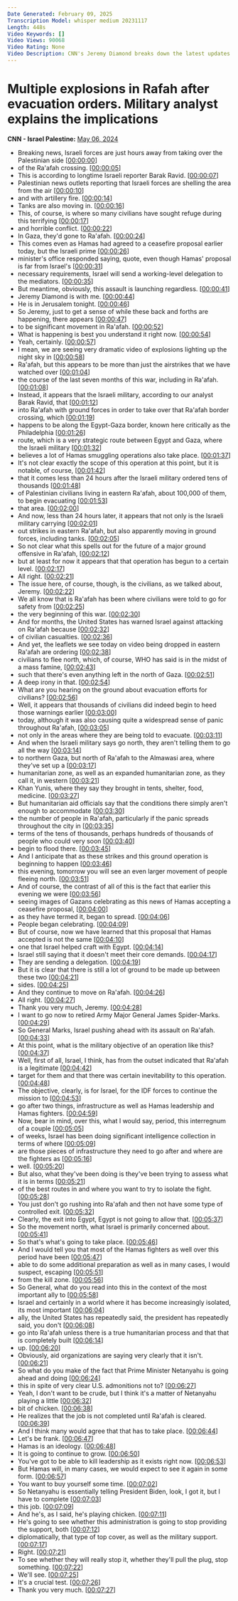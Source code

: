 ```yaml
---
Date Generated: February 09, 2025
Transcription Model: whisper medium 20231117
Length: 448s
Video Keywords: []
Video Views: 90068
Video Rating: None
Video Description: CNN's Jeremy Diamond breaks down the latest updates on Israel's "targeted strikes" in eastern Rafah. CNN's Erin Burnett discusses with Maj. Gen. James  "Spider" Marks (Ret.). #CNN #News
---
```


# Multiple explosions in Rafah after evacuation orders. Military analyst explains the implications
**CNN - Israel Palestine:** [May 06, 2024](https://www.youtube.com/watch?v=Jf7EZ8aNDHg)
*  Breaking news, Israeli forces are just hours away from taking over the Palestinian side [[00:00:00](https://www.youtube.com/watch?v=Jf7EZ8aNDHg&t=0.0s)]
*  of the Ra'afah crossing. [[00:00:05](https://www.youtube.com/watch?v=Jf7EZ8aNDHg&t=5.54s)]
*  This is according to longtime Israeli reporter Barak Ravid. [[00:00:07](https://www.youtube.com/watch?v=Jf7EZ8aNDHg&t=7.16s)]
*  Palestinian news outlets reporting that Israeli forces are shelling the area from the air [[00:00:10](https://www.youtube.com/watch?v=Jf7EZ8aNDHg&t=10.82s)]
*  and with artillery fire. [[00:00:14](https://www.youtube.com/watch?v=Jf7EZ8aNDHg&t=14.74s)]
*  Tanks are also moving in. [[00:00:16](https://www.youtube.com/watch?v=Jf7EZ8aNDHg&t=16.38s)]
*  This, of course, is where so many civilians have sought refuge during this terrifying [[00:00:17](https://www.youtube.com/watch?v=Jf7EZ8aNDHg&t=17.38s)]
*  and horrible conflict. [[00:00:22](https://www.youtube.com/watch?v=Jf7EZ8aNDHg&t=22.54s)]
*  In Gaza, they'd gone to Ra'afah. [[00:00:24](https://www.youtube.com/watch?v=Jf7EZ8aNDHg&t=24.18s)]
*  This comes even as Hamas had agreed to a ceasefire proposal earlier today, but the Israeli prime [[00:00:26](https://www.youtube.com/watch?v=Jf7EZ8aNDHg&t=26.18s)]
*  minister's office responded saying, quote, even though Hamas' proposal is far from Israel's [[00:00:31](https://www.youtube.com/watch?v=Jf7EZ8aNDHg&t=31.2s)]
*  necessary requirements, Israel will send a working-level delegation to the mediators. [[00:00:35](https://www.youtube.com/watch?v=Jf7EZ8aNDHg&t=35.84s)]
*  But meantime, obviously, this assault is launching regardless. [[00:00:41](https://www.youtube.com/watch?v=Jf7EZ8aNDHg&t=41.44s)]
*  Jeremy Diamond is with me. [[00:00:44](https://www.youtube.com/watch?v=Jf7EZ8aNDHg&t=44.96s)]
*  He is in Jerusalem tonight. [[00:00:46](https://www.youtube.com/watch?v=Jf7EZ8aNDHg&t=46.16s)]
*  So Jeremy, just to get a sense of while these back and forths are happening, there appears [[00:00:47](https://www.youtube.com/watch?v=Jf7EZ8aNDHg&t=47.92s)]
*  to be significant movement in Ra'afah. [[00:00:52](https://www.youtube.com/watch?v=Jf7EZ8aNDHg&t=52.66s)]
*  What is happening is best you understand it right now. [[00:00:54](https://www.youtube.com/watch?v=Jf7EZ8aNDHg&t=54.98s)]
*  Yeah, certainly. [[00:00:57](https://www.youtube.com/watch?v=Jf7EZ8aNDHg&t=57.419999999999995s)]
*  I mean, we are seeing very dramatic video of explosions lighting up the night sky in [[00:00:58](https://www.youtube.com/watch?v=Jf7EZ8aNDHg&t=58.419999999999995s)]
*  Ra'afah, but this appears to be more than just the airstrikes that we have watched over [[00:01:04](https://www.youtube.com/watch?v=Jf7EZ8aNDHg&t=64.56s)]
*  the course of the last seven months of this war, including in Ra'afah. [[00:01:08](https://www.youtube.com/watch?v=Jf7EZ8aNDHg&t=68.58s)]
*  Instead, it appears that the Israeli military, according to our analyst Barak Ravid, that [[00:01:12](https://www.youtube.com/watch?v=Jf7EZ8aNDHg&t=72.62s)]
*  into Ra'afah with ground forces in order to take over that Ra'afah border crossing, which [[00:01:19](https://www.youtube.com/watch?v=Jf7EZ8aNDHg&t=79.14s)]
*  happens to be along the Egypt-Gaza border, known here critically as the Philadelphia [[00:01:26](https://www.youtube.com/watch?v=Jf7EZ8aNDHg&t=86.14s)]
*  route, which is a very strategic route between Egypt and Gaza, where the Israeli military [[00:01:32](https://www.youtube.com/watch?v=Jf7EZ8aNDHg&t=92.7s)]
*  believes a lot of Hamas smuggling operations also take place. [[00:01:37](https://www.youtube.com/watch?v=Jf7EZ8aNDHg&t=97.58s)]
*  It's not clear exactly the scope of this operation at this point, but it is notable, of course, [[00:01:42](https://www.youtube.com/watch?v=Jf7EZ8aNDHg&t=102.54s)]
*  that it comes less than 24 hours after the Israeli military ordered tens of thousands [[00:01:48](https://www.youtube.com/watch?v=Jf7EZ8aNDHg&t=108.7s)]
*  of Palestinian civilians living in eastern Ra'afah, about 100,000 of them, to begin evacuating [[00:01:53](https://www.youtube.com/watch?v=Jf7EZ8aNDHg&t=113.82000000000001s)]
*  that area. [[00:02:00](https://www.youtube.com/watch?v=Jf7EZ8aNDHg&t=120.10000000000001s)]
*  And now, less than 24 hours later, it appears that not only is the Israeli military carrying [[00:02:01](https://www.youtube.com/watch?v=Jf7EZ8aNDHg&t=121.10000000000001s)]
*  out strikes in eastern Ra'afah, but also apparently moving in ground forces, including tanks. [[00:02:05](https://www.youtube.com/watch?v=Jf7EZ8aNDHg&t=125.38s)]
*  So not clear what this spells out for the future of a major ground offensive in Ra'afah, [[00:02:12](https://www.youtube.com/watch?v=Jf7EZ8aNDHg&t=132.4s)]
*  but at least for now it appears that that operation has begun to a certain level. [[00:02:17](https://www.youtube.com/watch?v=Jf7EZ8aNDHg&t=137.68s)]
*  All right. [[00:02:21](https://www.youtube.com/watch?v=Jf7EZ8aNDHg&t=141.48s)]
*  The issue here, of course, though, is the civilians, as we talked about, Jeremy. [[00:02:22](https://www.youtube.com/watch?v=Jf7EZ8aNDHg&t=142.48s)]
*  We all know that is Ra'afah has been where civilians were told to go for safety from [[00:02:25](https://www.youtube.com/watch?v=Jf7EZ8aNDHg&t=145.78s)]
*  the very beginning of this war. [[00:02:30](https://www.youtube.com/watch?v=Jf7EZ8aNDHg&t=150.07999999999998s)]
*  And for months, the United States has warned Israel against attacking on Ra'afah because [[00:02:32](https://www.youtube.com/watch?v=Jf7EZ8aNDHg&t=152.6s)]
*  of civilian casualties. [[00:02:36](https://www.youtube.com/watch?v=Jf7EZ8aNDHg&t=156.51999999999998s)]
*  And yet, the leaflets we see today on video being dropped in eastern Ra'afah are ordering [[00:02:38](https://www.youtube.com/watch?v=Jf7EZ8aNDHg&t=158.16s)]
*  civilians to flee north, which, of course, WHO has said is in the midst of a mass famine, [[00:02:43](https://www.youtube.com/watch?v=Jf7EZ8aNDHg&t=163.95999999999998s)]
*  such that there's even anything left in the north of Gaza. [[00:02:51](https://www.youtube.com/watch?v=Jf7EZ8aNDHg&t=171.56s)]
*  A deep irony in that. [[00:02:54](https://www.youtube.com/watch?v=Jf7EZ8aNDHg&t=174.44s)]
*  What are you hearing on the ground about evacuation efforts for civilians? [[00:02:56](https://www.youtube.com/watch?v=Jf7EZ8aNDHg&t=176.0s)]
*  Well, it appears that thousands of civilians did indeed begin to heed those warnings earlier [[00:03:00](https://www.youtube.com/watch?v=Jf7EZ8aNDHg&t=180.6s)]
*  today, although it was also causing quite a widespread sense of panic throughout Ra'afah, [[00:03:05](https://www.youtube.com/watch?v=Jf7EZ8aNDHg&t=185.95999999999998s)]
*  not only in the areas where they are being told to evacuate. [[00:03:11](https://www.youtube.com/watch?v=Jf7EZ8aNDHg&t=191.23999999999998s)]
*  And when the Israeli military says go north, they aren't telling them to go all the way [[00:03:14](https://www.youtube.com/watch?v=Jf7EZ8aNDHg&t=194.12s)]
*  to northern Gaza, but north of Ra'afah to the Almawasi area, where they've set up a [[00:03:17](https://www.youtube.com/watch?v=Jf7EZ8aNDHg&t=197.23999999999998s)]
*  humanitarian zone, as well as an expanded humanitarian zone, as they call it, in western [[00:03:21](https://www.youtube.com/watch?v=Jf7EZ8aNDHg&t=201.76s)]
*  Khan Yunis, where they say they brought in tents, shelter, food, medicine. [[00:03:27](https://www.youtube.com/watch?v=Jf7EZ8aNDHg&t=207.20000000000002s)]
*  But humanitarian aid officials say that the conditions there simply aren't enough to accommodate [[00:03:30](https://www.youtube.com/watch?v=Jf7EZ8aNDHg&t=210.92000000000002s)]
*  the number of people in Ra'afah, particularly if the panic spreads throughout the city in [[00:03:35](https://www.youtube.com/watch?v=Jf7EZ8aNDHg&t=215.32s)]
*  terms of the tens of thousands, perhaps hundreds of thousands of people who could very soon [[00:03:40](https://www.youtube.com/watch?v=Jf7EZ8aNDHg&t=220.8s)]
*  begin to flood there. [[00:03:45](https://www.youtube.com/watch?v=Jf7EZ8aNDHg&t=225.32s)]
*  And I anticipate that as these strikes and this ground operation is beginning to happen [[00:03:46](https://www.youtube.com/watch?v=Jf7EZ8aNDHg&t=226.66s)]
*  this evening, tomorrow you will see an even larger movement of people fleeing north. [[00:03:51](https://www.youtube.com/watch?v=Jf7EZ8aNDHg&t=231.48000000000002s)]
*  And of course, the contrast of all of this is the fact that earlier this evening we were [[00:03:56](https://www.youtube.com/watch?v=Jf7EZ8aNDHg&t=236.39999999999998s)]
*  seeing images of Gazans celebrating as this news of Hamas accepting a ceasefire proposal, [[00:04:00](https://www.youtube.com/watch?v=Jf7EZ8aNDHg&t=240.04s)]
*  as they have termed it, began to spread. [[00:04:06](https://www.youtube.com/watch?v=Jf7EZ8aNDHg&t=246.35999999999999s)]
*  People began celebrating. [[00:04:09](https://www.youtube.com/watch?v=Jf7EZ8aNDHg&t=249.0s)]
*  But of course, now we have learned that this proposal that Hamas accepted is not the same [[00:04:10](https://www.youtube.com/watch?v=Jf7EZ8aNDHg&t=250.0s)]
*  one that Israel helped craft with Egypt. [[00:04:14](https://www.youtube.com/watch?v=Jf7EZ8aNDHg&t=254.48s)]
*  Israel still saying that it doesn't meet their core demands. [[00:04:17](https://www.youtube.com/watch?v=Jf7EZ8aNDHg&t=257.08s)]
*  They are sending a delegation. [[00:04:19](https://www.youtube.com/watch?v=Jf7EZ8aNDHg&t=259.59999999999997s)]
*  But it is clear that there is still a lot of ground to be made up between these two [[00:04:21](https://www.youtube.com/watch?v=Jf7EZ8aNDHg&t=261.38s)]
*  sides. [[00:04:25](https://www.youtube.com/watch?v=Jf7EZ8aNDHg&t=265.08000000000004s)]
*  And they continue to move on Ra'afah. [[00:04:26](https://www.youtube.com/watch?v=Jf7EZ8aNDHg&t=266.08000000000004s)]
*  All right. [[00:04:27](https://www.youtube.com/watch?v=Jf7EZ8aNDHg&t=267.88s)]
*  Thank you very much, Jeremy. [[00:04:28](https://www.youtube.com/watch?v=Jf7EZ8aNDHg&t=268.88s)]
*  I want to go now to retired Army Major General James Spider-Marks. [[00:04:29](https://www.youtube.com/watch?v=Jf7EZ8aNDHg&t=269.88s)]
*  So General Marks, Israel pushing ahead with its assault on Ra'afah. [[00:04:33](https://www.youtube.com/watch?v=Jf7EZ8aNDHg&t=273.32s)]
*  At this point, what is the military objective of an operation like this? [[00:04:37](https://www.youtube.com/watch?v=Jf7EZ8aNDHg&t=277.64000000000004s)]
*  Well, first of all, Israel, I think, has from the outset indicated that Ra'afah is a legitimate [[00:04:42](https://www.youtube.com/watch?v=Jf7EZ8aNDHg&t=282.56s)]
*  target for them and that there was certain inevitability to this operation. [[00:04:48](https://www.youtube.com/watch?v=Jf7EZ8aNDHg&t=288.76s)]
*  The objective, clearly, is for Israel, for the IDF forces to continue the mission to [[00:04:53](https://www.youtube.com/watch?v=Jf7EZ8aNDHg&t=293.72s)]
*  go after two things, infrastructure as well as Hamas leadership and Hamas fighters. [[00:04:59](https://www.youtube.com/watch?v=Jf7EZ8aNDHg&t=299.52000000000004s)]
*  Now, bear in mind, over this, what I would say, period, this interregnum of a couple [[00:05:05](https://www.youtube.com/watch?v=Jf7EZ8aNDHg&t=305.36s)]
*  of weeks, Israel has been doing significant intelligence collection in terms of where [[00:05:09](https://www.youtube.com/watch?v=Jf7EZ8aNDHg&t=309.76000000000005s)]
*  are those pieces of infrastructure they need to go after and where are the fighters as [[00:05:16](https://www.youtube.com/watch?v=Jf7EZ8aNDHg&t=316.0s)]
*  well. [[00:05:20](https://www.youtube.com/watch?v=Jf7EZ8aNDHg&t=320.72s)]
*  But also, what they've been doing is they've been trying to assess what it is in terms [[00:05:21](https://www.youtube.com/watch?v=Jf7EZ8aNDHg&t=321.9s)]
*  of the best routes in and where you want to try to isolate the fight. [[00:05:28](https://www.youtube.com/watch?v=Jf7EZ8aNDHg&t=328.09999999999997s)]
*  You just don't go rushing into Ra'afah and then not have some type of controlled exit. [[00:05:32](https://www.youtube.com/watch?v=Jf7EZ8aNDHg&t=332.14s)]
*  Clearly, the exit into Egypt, Egypt is not going to allow that. [[00:05:37](https://www.youtube.com/watch?v=Jf7EZ8aNDHg&t=337.82s)]
*  So the movement north, what Israel is primarily concerned about. [[00:05:41](https://www.youtube.com/watch?v=Jf7EZ8aNDHg&t=341.78s)]
*  So that's what's going to take place. [[00:05:46](https://www.youtube.com/watch?v=Jf7EZ8aNDHg&t=346.23999999999995s)]
*  And I would tell you that most of the Hamas fighters as well over this period have been [[00:05:47](https://www.youtube.com/watch?v=Jf7EZ8aNDHg&t=347.23999999999995s)]
*  able to do some additional preparation as well as in many cases, I would suspect, escaping [[00:05:51](https://www.youtube.com/watch?v=Jf7EZ8aNDHg&t=351.1s)]
*  from the kill zone. [[00:05:56](https://www.youtube.com/watch?v=Jf7EZ8aNDHg&t=356.20000000000005s)]
*  So General, what do you read into this in the context of the most important ally to [[00:05:58](https://www.youtube.com/watch?v=Jf7EZ8aNDHg&t=358.26000000000005s)]
*  Israel and certainly in a world where it has become increasingly isolated, its most important [[00:06:04](https://www.youtube.com/watch?v=Jf7EZ8aNDHg&t=364.22s)]
*  ally, the United States has repeatedly said, the president has repeatedly said, you don't [[00:06:08](https://www.youtube.com/watch?v=Jf7EZ8aNDHg&t=368.94s)]
*  go into Ra'afah unless there is a true humanitarian process and that that is completely built [[00:06:14](https://www.youtube.com/watch?v=Jf7EZ8aNDHg&t=374.3s)]
*  up. [[00:06:20](https://www.youtube.com/watch?v=Jf7EZ8aNDHg&t=380.46s)]
*  Obviously, aid organizations are saying very clearly that it isn't. [[00:06:21](https://www.youtube.com/watch?v=Jf7EZ8aNDHg&t=381.46s)]
*  So what do you make of the fact that Prime Minister Netanyahu is going ahead and doing [[00:06:24](https://www.youtube.com/watch?v=Jf7EZ8aNDHg&t=384.38s)]
*  this in spite of very clear U.S. admonitions not to? [[00:06:27](https://www.youtube.com/watch?v=Jf7EZ8aNDHg&t=387.9s)]
*  Yeah, I don't want to be crude, but I think it's a matter of Netanyahu playing a little [[00:06:32](https://www.youtube.com/watch?v=Jf7EZ8aNDHg&t=392.9s)]
*  bit of chicken. [[00:06:38](https://www.youtube.com/watch?v=Jf7EZ8aNDHg&t=398.9s)]
*  He realizes that the job is not completed until Ra'afah is cleared. [[00:06:39](https://www.youtube.com/watch?v=Jf7EZ8aNDHg&t=399.9s)]
*  And I think many would agree that that has to take place. [[00:06:44](https://www.youtube.com/watch?v=Jf7EZ8aNDHg&t=404.26s)]
*  Let's be frank. [[00:06:47](https://www.youtube.com/watch?v=Jf7EZ8aNDHg&t=407.41999999999996s)]
*  Hamas is an ideology. [[00:06:48](https://www.youtube.com/watch?v=Jf7EZ8aNDHg&t=408.42s)]
*  It is going to continue to grow. [[00:06:50](https://www.youtube.com/watch?v=Jf7EZ8aNDHg&t=410.42s)]
*  You've got to be able to kill leadership as it exists right now. [[00:06:53](https://www.youtube.com/watch?v=Jf7EZ8aNDHg&t=413.82s)]
*  But Hamas will, in many cases, we would expect to see it again in some form. [[00:06:57](https://www.youtube.com/watch?v=Jf7EZ8aNDHg&t=417.34000000000003s)]
*  You want to buy yourself some time. [[00:07:02](https://www.youtube.com/watch?v=Jf7EZ8aNDHg&t=422.20000000000005s)]
*  So Netanyahu is essentially telling President Biden, look, I got it, but I have to complete [[00:07:03](https://www.youtube.com/watch?v=Jf7EZ8aNDHg&t=423.70000000000005s)]
*  this job. [[00:07:09](https://www.youtube.com/watch?v=Jf7EZ8aNDHg&t=429.94s)]
*  And he's, as I said, he's playing chicken. [[00:07:11](https://www.youtube.com/watch?v=Jf7EZ8aNDHg&t=431.02000000000004s)]
*  He's going to see whether this administration is going to stop providing the support, both [[00:07:12](https://www.youtube.com/watch?v=Jf7EZ8aNDHg&t=432.70000000000005s)]
*  diplomatically, that type of top cover, as well as the military support. [[00:07:17](https://www.youtube.com/watch?v=Jf7EZ8aNDHg&t=437.06s)]
*  Right. [[00:07:21](https://www.youtube.com/watch?v=Jf7EZ8aNDHg&t=441.02s)]
*  To see whether they will really stop it, whether they'll pull the plug, stop something. [[00:07:22](https://www.youtube.com/watch?v=Jf7EZ8aNDHg&t=442.02s)]
*  We'll see. [[00:07:25](https://www.youtube.com/watch?v=Jf7EZ8aNDHg&t=445.34s)]
*  It's a crucial test. [[00:07:26](https://www.youtube.com/watch?v=Jf7EZ8aNDHg&t=446.34s)]
*  Thank you very much. [[00:07:27](https://www.youtube.com/watch?v=Jf7EZ8aNDHg&t=447.34s)]
